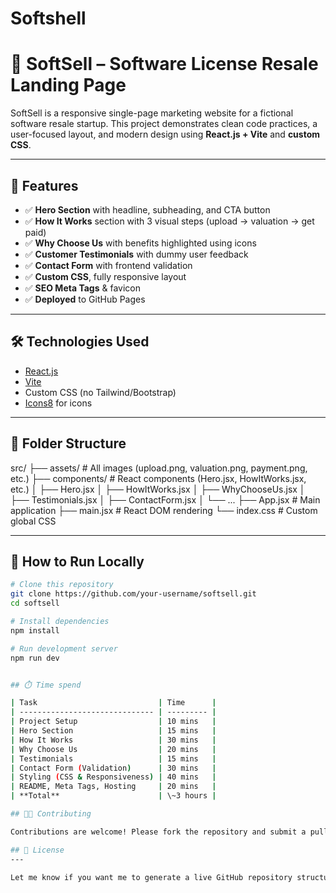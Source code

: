 # Softshell

# 🚀 SoftSell – Software License Resale Landing Page

SoftSell is a responsive single-page marketing website for a fictional software resale startup. This project demonstrates clean code practices, a user-focused layout, and modern design using **React.js + Vite** and **custom CSS**.

---

## 🌟 Features

- ✅ **Hero Section** with headline, subheading, and CTA button
- ✅ **How It Works** section with 3 visual steps (upload → valuation → get paid)
- ✅ **Why Choose Us** with benefits highlighted using icons
- ✅ **Customer Testimonials** with dummy user feedback
- ✅ **Contact Form** with frontend validation
- ✅ **Custom CSS**, fully responsive layout
- ✅ **SEO Meta Tags** & favicon
- ✅ **Deployed** to GitHub Pages

---

## 🛠️ Technologies Used

- [React.js](https://reactjs.org/)
- [Vite](https://vitejs.dev/)
- Custom CSS (no Tailwind/Bootstrap)
- [Icons8](https://icons8.com/) for icons

---

## 📁 Folder Structure

src/
├── assets/ # All images (upload.png, valuation.png, payment.png, etc.)
├── components/ # React components (Hero.jsx, HowItWorks.jsx, etc.)
│ ├── Hero.jsx
│ ├── HowItWorks.jsx
│ ├── WhyChooseUs.jsx
│ ├── Testimonials.jsx
│ ├── ContactForm.jsx
│ └── ...
├── App.jsx # Main application
├── main.jsx # React DOM rendering
└── index.css # Custom global CSS


---

## 🧪 How to Run Locally

```bash
# Clone this repository
git clone https://github.com/your-username/softsell.git
cd softsell

# Install dependencies
npm install

# Run development server
npm run dev


## ⏱️ Time spend

| Task                           | Time      |
| ------------------------------ | --------- |
| Project Setup                  | 10 mins   |
| Hero Section                   | 15 mins   |
| How It Works                   | 30 mins   |
| Why Choose Us                  | 20 mins   |
| Testimonials                   | 15 mins   |
| Contact Form (Validation)      | 30 mins   |
| Styling (CSS & Responsiveness) | 40 mins   |
| README, Meta Tags, Hosting     | 20 mins   |
| **Total**                      | \~3 hours |

## 👨‍💻 Contributing

Contributions are welcome! Please fork the repository and submit a pull request for any enhancements or bug fixes.

## 📄 License
---

Let me know if you want me to generate a live GitHub repository structure or help you host it on Vercel or GitHub Pages.
